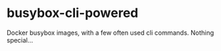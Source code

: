 # busybox-cli-powered

Docker busybox images, with a few often used cli commands. Nothing special...
